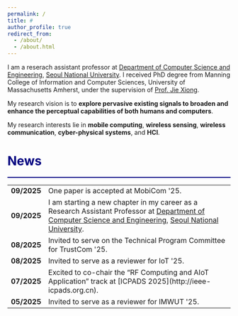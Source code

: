 ```yaml
---
permalink: /
title: #
author_profile: true
redirect_from: 
  - /about/
  - /about.html
---
```



I am a reserach assistant professor at [Department of Computer Science and Engineering](https://cse.snu.ac.kr), [Seoul National University](https://en.snu.ac.kr/index.html). I received PhD degree from Manning College of Information and Computer Sciences, University of Massachusetts Amherst, under the supervision of [Prof. Jie Xiong](https://people.cs.umass.edu/~jxiong/).

My research vision is to **explore pervasive existing signals to broaden and enhance the perceptual capabilities of both humans and computers**. 

My research interests lie in **mobile computing**, **wireless sensing**, **wireless communication**, **cyber-physical systems**, and **HCI**.


<span style="color:Navy">News</span>
======
<hr style="border: none; height: 2px; background-color: Navy;">

<table border: 1px solid white>
    <tr>
      <td class="news-date"><b>09/2025</b></td>
      <td class="news-content">
      One paper is accepted at MobiCom '25.
      </td>
    </tr> 
    <tr>
      <td class="news-date"><b>09/2025</b></td>
      <td class="news-content">
      I am starting a new chapter in my career as a Research Assistant Professor at <a href="https://cse.snu.ac.kr">Department of Computer Science and Engineering</a>, <a href="https://en.snu.ac.kr/index.html">Seoul National University</a>.
      </td>
    </tr>  
    <tr>
      <td class="news-date"><b>08/2025</b></td>
      <td class="news-content">
      Invited to serve on the Technical Program Committee for TrustCom '25.
      </td>
    </tr>
    <tr>
      <td class="news-date"><b>08/2025</b></td>
      <td class="news-content">
      Invited to serve as a reviewer for IoT '25.
      </td>
    </tr> 
    <tr>
      <td class="news-date"><b>07/2025</b></td>
      <td class="news-content">
      Excited to co-chair the “RF Computing and AIoT Application” track at [ICPADS 2025](http://ieee-icpads.org.cn).
      </td>
    </tr> 
    <tr>
      <td class="news-date"><b>05/2025</b></td>
      <td class="news-content">
      Invited to serve as a reviewer for IMWUT '25.
      </td>
    </tr> 
  </table>
        


